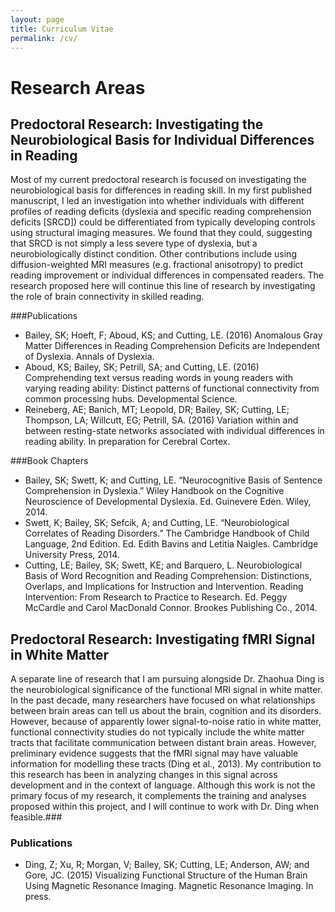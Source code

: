 ```yaml
---
layout: page
title: Curriculum Vitae
permalink: /cv/
---
```


# Research Areas

## Predoctoral Research: Investigating the Neurobiological Basis for Individual Differences in Reading
Most of my current predoctoral research is focused on investigating the neurobiological basis for differences in reading skill. In my first published manuscript, I led an investigation into whether individuals with different profiles of reading deficits (dyslexia and specific reading comprehension deficits [SRCD]) could be differentiated from typically developing controls using structural imaging measures. We found that they could, suggesting that SRCD is not simply a less severe type of dyslexia, but a neurobiologically distinct condition. Other contributions include using diffusion-weighted MRI measures (e.g. fractional anisotropy) to predict reading improvement or individual differences in compensated readers. The research proposed here will continue this line of research by investigating the role of brain connectivity in skilled reading. 

###Publications
- Bailey, SK; Hoeft, F; Aboud, KS; and Cutting, LE. (2016) Anomalous Gray Matter Differences in Reading Comprehension Deficits are Independent of Dyslexia. Annals of Dyslexia. 
- Aboud, KS; Bailey, SK; Petrill, SA; and Cutting, LE. (2016) Comprehending text versus reading words in young readers with varying reading ability: Distinct patterns of functional connectivity from common processing hubs. Developmental Science.
- Reineberg, AE; Banich, MT; Leopold, DR; Bailey, SK; Cutting, LE; Thompson, LA; Willcutt, EG; Petrill, SA. (2016) Variation within and between resting-state networks associated with individual differences in reading ability. In preparation for Cerebral Cortex.

###Book Chapters
- Bailey, SK; Swett, K; and Cutting, LE. “Neurocognitive Basis of Sentence Comprehension in Dyslexia.” Wiley Handbook on the Cognitive Neuroscience of Developmental Dyslexia. Ed. Guinevere Eden. Wiley, 2014. 
- Swett, K; Bailey, SK; Sefcik, A; and Cutting, LE. “Neurobiological Correlates of Reading Disorders.” The Cambridge Handbook of Child Language, 2nd Edition. Ed. Edith Bavins and Letitia Naigles. Cambridge University Press, 2014. 
- Cutting, LE; Bailey, SK; Swett, KE; and Barquero, L. Neurobiological Basis of Word Recognition and Reading Comprehension: Distinctions, Overlaps, and Implications for Instruction and Intervention. Reading Intervention: From Research to Practice to Research. Ed. Peggy McCardle and Carol MacDonald Connor. Brookes Publishing Co., 2014. 


## Predoctoral Research: Investigating fMRI Signal in White Matter
A separate line of research that I am pursuing alongside Dr. Zhaohua Ding is the neurobiological significance of the functional MRI signal in white matter. In the past decade, many researchers have focused on what relationships between brain areas can tell us about the brain, cognition and its disorders. However, because of apparently lower signal-to-noise ratio in white matter, functional connectivity studies do not typically include the white matter tracts that facilitate communication between distant brain areas. However, preliminary evidence suggests that the fMRI signal may have valuable information for modelling these tracts (Ding et al., 2013). My contribution to this research has been in analyzing changes in this signal across development and in the context of language. Although this work is not the primary focus of my research, it complements the training and analyses proposed within this project, and I will continue to work with Dr. Ding when feasible.###
### Publications
- Ding, Z; Xu, R; Morgan, V; Bailey, SK; Cutting, LE; Anderson, AW; and Gore, JC. (2015) Visualizing Functional Structure of the Human Brain Using Magnetic Resonance Imaging. Magnetic Resonance Imaging. In press.